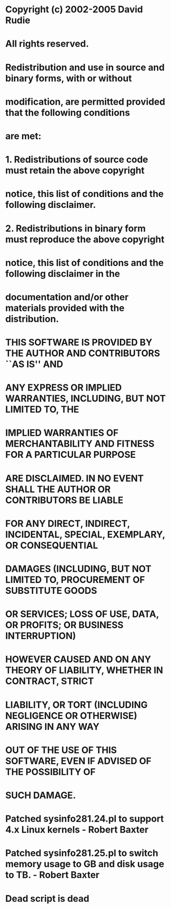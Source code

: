 # Copyright (c) 2002-2005 David Rudie
# All rights reserved.
#
# Redistribution and use in source and binary forms, with or without
# modification, are permitted provided that the following conditions
# are met:
# 1. Redistributions of source code must retain the above copyright
#    notice, this list of conditions and the following disclaimer.
# 2. Redistributions in binary form must reproduce the above copyright
#    notice, this list of conditions and the following disclaimer in the
#    documentation and/or other materials provided with the distribution.
#
# THIS SOFTWARE IS PROVIDED BY THE AUTHOR AND CONTRIBUTORS ``AS IS'' AND
# ANY EXPRESS OR IMPLIED WARRANTIES, INCLUDING, BUT NOT LIMITED TO, THE
# IMPLIED WARRANTIES OF MERCHANTABILITY AND FITNESS FOR A PARTICULAR PURPOSE
# ARE DISCLAIMED.  IN NO EVENT SHALL THE AUTHOR OR CONTRIBUTORS BE LIABLE
# FOR ANY DIRECT, INDIRECT, INCIDENTAL, SPECIAL, EXEMPLARY, OR CONSEQUENTIAL
# DAMAGES (INCLUDING, BUT NOT LIMITED TO, PROCUREMENT OF SUBSTITUTE GOODS
# OR SERVICES; LOSS OF USE, DATA, OR PROFITS; OR BUSINESS INTERRUPTION)
# HOWEVER CAUSED AND ON ANY THEORY OF LIABILITY, WHETHER IN CONTRACT, STRICT
# LIABILITY, OR TORT (INCLUDING NEGLIGENCE OR OTHERWISE) ARISING IN ANY WAY
# OUT OF THE USE OF THIS SOFTWARE, EVEN IF ADVISED OF THE POSSIBILITY OF
# SUCH DAMAGE.
#
# Patched sysinfo281.24.pl to support 4.x Linux kernels - Robert Baxter
# Patched sysinfo281.25.pl to switch memory usage to GB and disk usage to TB. - Robert Baxter
# Dead script is dead
